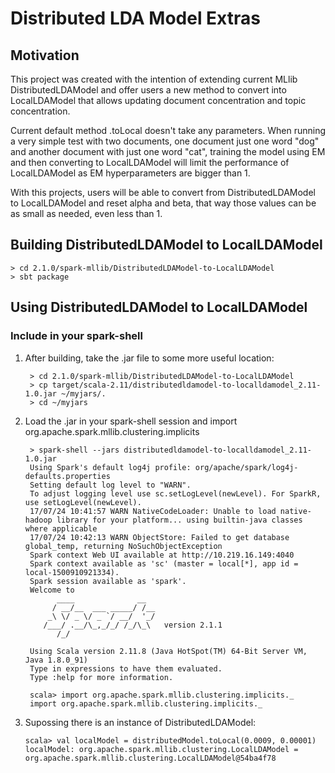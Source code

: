 # Distributed LDA Model Extras

## Motivation

This project was created with the intention of extending current MLlib DistributedLDAModel and offer users a new method to
convert into LocalLDAModel that allows updating document concentration and topic concentration.

Current default method .toLocal doesn't take any parameters. When running a very simple test with two documents, one document 
just one word "dog" and another document with just one word "cat", training the model using EM and then converting to LocalLDAModel
will limit the performance of LocalLDAModel as EM hyperparameters are bigger than 1. 

With this projects, users will be able to convert from DistributedLDAModel to LocalLDAModel and reset alpha and beta, that way 
those values can be as small as needed, even less than 1. 

## Building DistributedLDAModel to LocalLDAModel
    > cd 2.1.0/spark-mllib/DistributedLDAModel-to-LocalLDAModel
    > sbt package
   
## Using DistributedLDAModel to LocalLDAModel
### Include in your spark-shell
1. After building, take the .jar file to some more useful location:
        
        > cd 2.1.0/spark-mllib/DistributedLDAModel-to-LocalLDAModel      
        > cp target/scala-2.11/distributedldamodel-to-localldamodel_2.11-1.0.jar ~/myjars/.
        > cd ~/myjars
      
2. Load the .jar in your spark-shell session and import org.apache.spark.mllib.clustering.implicits
        
        > spark-shell --jars distributedldamodel-to-localldamodel_2.11-1.0.jar
        Using Spark's default log4j profile: org/apache/spark/log4j-defaults.properties
        Setting default log level to "WARN".
        To adjust logging level use sc.setLogLevel(newLevel). For SparkR, use setLogLevel(newLevel).
        17/07/24 10:41:57 WARN NativeCodeLoader: Unable to load native-hadoop library for your platform... using builtin-java classes where applicable
        17/07/24 10:42:13 WARN ObjectStore: Failed to get database global_temp, returning NoSuchObjectException
        Spark context Web UI available at http://10.219.16.149:4040
        Spark context available as 'sc' (master = local[*], app id = local-1500910921334).
        Spark session available as 'spark'.
        Welcome to
              ____              __
             / __/__  ___ _____/ /__
            _\ \/ _ \/ _ `/ __/  '_/
           /___/ .__/\_,_/_/ /_/\_\   version 2.1.1
              /_/

        Using Scala version 2.11.8 (Java HotSpot(TM) 64-Bit Server VM, Java 1.8.0_91)
        Type in expressions to have them evaluated.
        Type :help for more information.

        scala> import org.apache.spark.mllib.clustering.implicits._
        import org.apache.spark.mllib.clustering.implicits._
        
 3. Supossing there is an instance of DistributedLDAModel:
      
        scala> val localModel = distributedModel.toLocal(0.0009, 0.00001)
        localModel: org.apache.spark.mllib.clustering.LocalLDAModel = org.apache.spark.mllib.clustering.LocalLDAModel@54ba4f78


